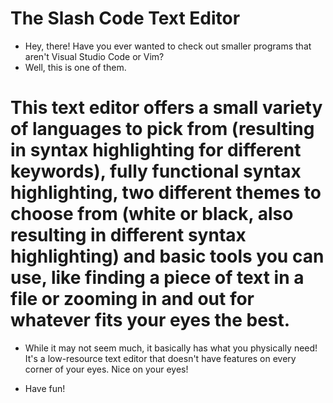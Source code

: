 # The Slash Code Text Editor

* Hey, there! Have you ever wanted to check out smaller programs that aren't Visual Studio Code or Vim?
* Well, this is one of them.
# This text editor offers a small variety of languages to pick from (resulting in syntax highlighting for different keywords), fully functional syntax highlighting, two different themes to choose from (white or black, also resulting in different syntax highlighting) and basic tools you can use, like finding a piece of text in a file or zooming in and out for whatever fits your eyes the best.
* While it may not seem much, it basically has what you physically need! It's a low-resource text editor that doesn't have features on every corner of your eyes. Nice on your eyes!
- Have fun!
